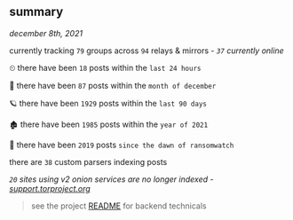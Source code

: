 
## summary
_december 8th, 2021_

currently tracking `79` groups across `94` relays & mirrors - _`37` currently online_

⏲ there have been `18` posts within the `last 24 hours`

🦈 there have been `87` posts within the `month of december`

🪐 there have been `1929` posts within the `last 90 days`

🏚 there have been `1985` posts within the `year of 2021`

🦕 there have been `2019` posts `since the dawn of ransomwatch`

there are `38` custom parsers indexing posts

_`20` sites using v2 onion services are no longer indexed - [support.torproject.org](https://support.torproject.org/onionservices/v2-deprecation/)_

> see the project [README](https://github.com/thetanz/ransomwatch#ransomwatch--) for backend technicals

